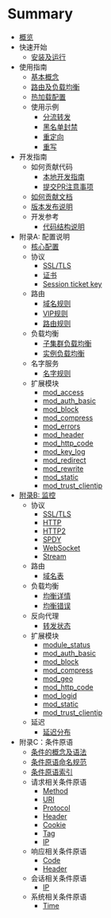 # Summary
* [概览](overview.md)
* 快速开始
  * [安装及运行](install.md)
* 使用指南
  * [基本概念](concept.md)
  * [路由及负载均衡](functionality.md)
  * [热加载配置](reload.md)
  * 使用示例
    * [分流转发](example/route.md)
    * [黑名单封禁](example/block.md)
    * [重定向](example/redirect.md)
    * [重写](example/rewrite.md)
* 开发指南
  * 如何贡献代码
    * [本地开发指南](development/local_dev_guide.md)
    * [提交PR注意事项](development/submit_pr_guide.md)
  * [如何贡献文档](development/write_doc_guide.md)
  * [版本发布说明](development/release_regulation.md)
  * 开发参考
    * [代码结构说明](development/source_code_layout.md)
* 附录A: 配置说明
  * [核心配置](configuration/bfe.conf.md)
  * 协议
    * [SSL/TLS](configuration/tls_conf/tls_rule_conf.data.md)
    * [证书](configuration/tls_conf/server_cert_conf.data.md)
    * [Session ticket key](configuration/tls_conf/session_ticket_key.data.md)
  * 路由
    * [域名规则](configuration/server_data_conf/host_rule.data.md)
    * [VIP规则](configuration/server_data_conf/vip_rule.data.md)
    * [路由规则](configuration/server_data_conf/route_rule.data.md)
  * 负载均衡
    * [子集群负载均衡](configuration/cluster_conf/gslb.data.md)
    * [实例负载均衡](configuration/cluster_conf/cluster_table.data.md)
  * 名字服务
    * [名字规则](configuration/server_data_conf/name_conf.data.md)
  * 扩展模块
    * [mod_access](configuration/mod_access/mod_access.md)
    * [mod_auth_basic](configuration/mod_auth_basic/mod_auth_basic.md)
    * [mod_block](configuration/mod_block/mod_block.md)
    * [mod_compress](configuration/mod_compress/mod_compress.md)
    * [mod_errors](configuration/mod_errors/mod_errors.md)
    * [mod_header](configuration/mod_header/mod_header.md)
    * [mod_http_code](configuration/mod_http_code/mod_http_code.md)
    * [mod_key_log](configuration/mod_key_log/mod_key_log.md)
    * [mod_redirect](configuration/mod_redirect/mod_redirect.md)
    * [mod_rewrite](configuration/mod_rewrite/mod_rewrite.md)
    * [mod_static](configuration/mod_static/mod_static.md)
    * [mod_trust_clientip](configuration/mod_trust_clientip/mod_trust_clientip.md)
* [附录B: 监控](monitor.md)
  * 协议 
    * [SSL/TLS](monitor/tls_state.md)
    * [HTTP](monitor/http_state.md)
    * [HTTP2](monitor/http2_state.md)
    * [SPDY](monitor/spdy_state.md)
    * [WebSocket](monitor/websocket_state.md)
    * [Stream](monitor/stream_state.md)
  * 路由
    * [域名表](monitor/host_table_status.md)
  * 负载均衡
    * [均衡详情](monitor/bal_table_status.md)
    * [均衡错误](monitor/bal_state.md)
  * 反向代理
    * [转发状态](monitor/proxy_state.md)
  * 扩展模块
    * [module_status](monitor/module_status.md)
    * [mod_auth_basic](monitor/mod_auth_basic.md)
    * [mod_block](monitor/mod_block.md)
    * [mod_compress](monitor/mod_compress.md)
    * [mod_geo](monitor/mod_geo.md)
    * [mod_http_code](monitor/mod_http_code.md)
    * [mod_logid](monitor/mod_logid.md)
    * [mod_static](monitor/mod_static.md)
    * [mod_trust_clientip](monitor/mod_trust_clientip.md)
  * 延迟
    * [延迟分布](monitor/proxy_XXX_delay.md)
* 附录C：条件原语
  * [条件的概念及语法](condition/condition_grammar.md)
  * [条件原语命名规范](condition/condition_naming_convention.md)
  * [条件原语索引](condition/condition_primitive_index.md)
  * 请求相关条件原语
    * [Method](condition/request/method.md)
    * [URI](condition/request/uri.md)
    * [Protocol](condition/request/protocol.md)
    * [Header](condition/request/header.md)
    * [Cookie](condition/request/cookie.md)
    * [Tag](condition/request/tag.md)
    * [IP](condition/request/ip.md)
  * 响应相关条件原语
    * [Code](condition/response/code.md)
    * [Header](condition/response/header.md)
  * 会话相关条件原语
    * [IP](condition/session/ip.md)
  * 系统相关条件原语
    * [Time](condition/system/time.md)
